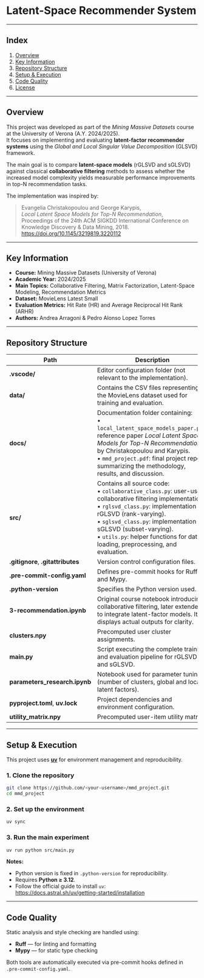 # Latent-Space Recommender System

---

## Index
1. [Overview](#overview)  
2. [Key Information](#key-information)  
3. [Repository Structure](#repository-structure)  
4. [Setup & Execution](#setup--execution)  
5. [Code Quality](#code-quality)  
6. [License](#license)

---

## Overview

This project was developed as part of the *Mining Massive Datasets* course at the University of Verona (A.Y. 2024/2025).  
It focuses on implementing and evaluating **latent-factor recommender systems** using the *Global and Local Singular Value Decomposition* (GLSVD) framework.

The main goal is to compare **latent-space models** (rGLSVD and sGLSVD) against classical **collaborative filtering** methods to assess whether the increased model complexity yields measurable performance improvements in top-N recommendation tasks.

The implementation was inspired by:

> Evangelia Christakopoulou and George Karypis,  
> *Local Latent Space Models for Top-N Recommendation*,  
> Proceedings of the 24th ACM SIGKDD International Conference on Knowledge Discovery & Data Mining, 2018.  
> https://doi.org/10.1145/3219819.3220112

---

## Key Information

- **Course:** Mining Massive Datasets (University of Verona)  
- **Academic Year:** 2024/2025  
- **Main Topics:** Collaborative Filtering, Matrix Factorization, Latent-Space Modeling, Recommendation Metrics  
- **Dataset:** MovieLens Latest Small  
- **Evaluation Metrics:** Hit Rate (HR) and Average Reciprocal Hit Rank (ARHR)  
- **Authors:** Andrea Arragoni & Pedro Alonso Lopez Torres  

---

## Repository Structure

| Path | Description |
|------|--------------|
| **.vscode/** | Editor configuration folder (not relevant to the implementation). |
| **data/** | Contains the CSV files representing the MovieLens dataset used for training and evaluation. |
| **docs/** | Documentation folder containing:<br>• `local_latent_space_models_paper.pdf`: reference paper *Local Latent Space Models for Top-N Recommendation* by Christakopoulou and Karypis.<br>• `mmd_project.pdf`: final project report summarizing the methodology, results, and discussion. |
| **src/** | Contains all source code:<br>• `collaborative_class.py`: user-user collaborative filtering implementation.<br>• `rglsvd_class.py`: implementation of rGLSVD (rank-varying).<br>• `sglsvd_class.py`: implementation of sGLSVD (subset-varying).<br>• `utils.py`: helper functions for data loading, preprocessing, and evaluation. |
| **.gitignore**, **.gitattributes** | Version control configuration files. |
| **.pre-commit-config.yaml** | Defines pre-commit hooks for Ruff and Mypy. |
| **.python-version** | Specifies the Python version used. |
| **3-recommendation.ipynb** | Original course notebook introducing collaborative filtering, later extended to integrate latent-factor models. It displays actual outputs for clarity. |
| **clusters.npy** | Precomputed user cluster assignments. |
| **main.py** | Script executing the complete training and evaluation pipeline for rGLSVD and sGLSVD. |
| **parameters_research.ipynb** | Notebook used for parameter tuning (number of clusters, global and local latent factors). |
| **pyproject.toml**, **uv.lock** | Project dependencies and environment configuration. |
| **utility_matrix.npy** | Precomputed user-item utility matrix. |

---

## Setup & Execution

This project uses **[uv](https://docs.astral.sh/uv/)** for environment management and reproducibility.

### 1. Clone the repository
```bash
git clone https://github.com/<your-username>/mmd_project.git
cd mmd_project
```

### 2. Set up the environment

```bash
uv sync
```

### 3. Run the main experiment

```bash
uv run python src/main.py
```

**Notes:**
- Python version is fixed in `.python-version` for reproducibility.  
- Requires **Python ≥ 3.12**.  
- Follow the official guide to install `uv`:  
  https://docs.astral.sh/uv/getting-started/installation

---

## Code Quality

Static analysis and style checking are handled using:

- **Ruff** — for linting and formatting  
- **Mypy** — for static type checking  

Both tools are automatically executed via pre-commit hooks defined in `.pre-commit-config.yaml`.
